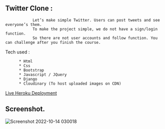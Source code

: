 ## Twitter Clone :

                Let’s make simple Twitter. Users can post tweets and see everyone’s them.
                To make the project simple, we do not have a sign/login function.
                So there are not user accounts and follow function. You can challenge after you finish the course.





Tech used :

          * Html
          * Css
          * Bootstrap
          * Javascript / JQuery
          * Django
          * Cloudinary (To host uploaded images on CDN)
          
          
 [Live Heroku Deployment]()
 
 
## Screenshot. 

![Screenshot 2022-10-14 030018](https://user-images.githubusercontent.com/57568160/195785077-7107427d-84b6-4446-822b-702565cdaea5.jpg)





